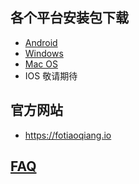 
## 各个平台安装包下载
- <a href="https://github.com/getfotiaoqiang/download/releases/download/v2.1.0/fotiaoqiangv2.1.0.apk"> Android </a>
- <a href="https://github.com/getfotiaoqiang/download/releases/download/v2.1.0/fotiaoqiang-2.1.0-Setup.exe"> Windows </a>
- <a href="https://github.com/getfotiaoqiang/download/releases/download/v2.1.0/fotiaoqiang_darwin_amd64_install_v2.1.0.dmg"> Mac OS </a>
- IOS 敬请期待
## 官方网站
- https://fotiaoqiang.io
## <a href="https://github.com/getfotiaoqiang/fotiaoqiang/wiki/FAQ">FAQ</a>

